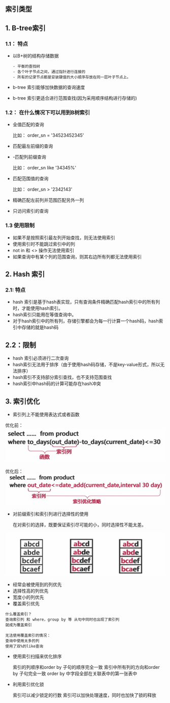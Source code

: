 ## 索引类型

## 1. B-tree索引

### 1.1： 特点
- 以B+树的结构存储数据

      - 平衡的查找树
      - 各个叶子节点之间，通过指针进行连接的
      - 所有的记录节点都是安装键值的大小顺序存放在同一层叶子节点上。

 - b-tree 索引能够加快数据的查询速度

 - b-tree 索引更适合进行范围查找(因为采用顺序结构进行存储的)

### 1.2： 在什么情况下可以用到B树索引

- 全值匹配的查询

    比如： order_sn = '34523452345'

- 匹配最左前缀的查询

- -匹配列前缀查询

    比如： order_sn like '34345%'

- 匹配范围值的查询

    比如： order_sn > '2342143'

- 精确匹配左前列并范围匹配另外一列

- 只访问索引的查询



### 1.3 使用限制

- 如果不是按照索引最左列开始查找，则无法使用索引
- 使用索引时不能跳过索引中的列
- not in 和 <> 操作无法使用索引
- 如果查询中有某个列的范围查询，则其右边所有列都无法使用索引



## 2. Hash 索引


### 2.1: 特点

- hash 索引是基于hash表实现，只有查询条件精确匹配hash索引中的所有列时，才能使用hash索引。
- hash索引只能用在等值查询中。
- 对于hash索引中的所有列，存储引擎都会为每一行计算一个hash码，hash索引中存储的就是hash码


## 2.2：限制

- hash 索引必须进行二次查询
- hash索引无法用于排序（由于使用hash码存储，不是key-value形式，所以无法排序）
- hash索引不支持部分索引查找，也不支持范围查找
- hash索引中hash码的计算可能存在hash冲突

## 3. 索引优化

- 索引列上不能使用表达式或者函数

优化前：
![比如3-1](比如3-1.png)

优化后：
![优化之后](优化之后.png)


- 对前缀索引和索引列进行选择性的使用

    在对索引的选择，既要保证索引尽可能的小，同时选择性不能太差。


![比如3-2：](比如3-2：.png)


- 经常会被使用到的列优先
- 选择性高的列优先
- 宽度小的列优先
- 覆盖索引优先

```
什么覆盖索引？
查询索引列 和 where，group by 等 从句中同时也出现了索引列
就成为覆盖索引

无法使用覆盖索引的情况：
查询中使用太多的列
使用了双%的like查询

```

- 使用索引扫描来优化排序

    索引的列顺序和order by 子句的顺序完全一致
    索引中所有列的方向和order by 子句完全一致
    order by 中字段全部在关联表中的第一张表中

- 利用索引优化锁

    索引可以减少锁定的行数
    索引可以加快处理速度，同时也加快了锁的释放
